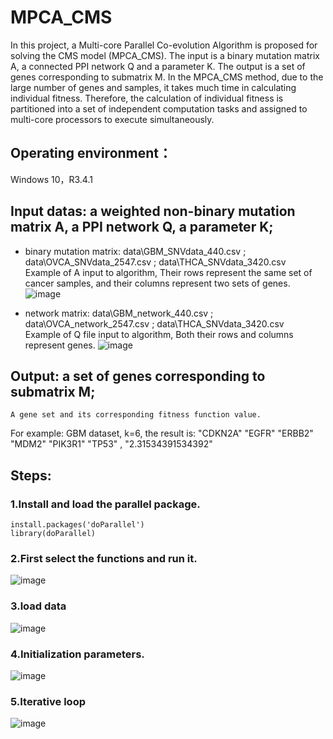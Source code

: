 # MPCA_CMS
In this project, a Multi-core Parallel Co-evolution Algorithm is proposed for solving the CMS model (MPCA_CMS). The input is a binary mutation matrix A, a connected PPI network Q and a parameter K. The output is a set of genes corresponding to submatrix M. In the MPCA_CMS method, due to the large number of genes and samples, it takes much time in calculating individual fitness. Therefore, the calculation of individual fitness is partitioned into a set of independent computation tasks and assigned to multi-core processors to execute simultaneously.

## Operating environment：
Windows 10，R3.4.1

## Input datas: a weighted non-binary mutation matrix A, a PPI network Q, a parameter K; <br>
* binary mutation matrix: data\GBM_SNVdata_440.csv ;    data\OVCA_SNVdata_2547.csv ;  data\THCA_SNVdata_3420.csv <br>
Example of A input to algorithm,  Their rows represent the same set of cancer samples, and their columns represent two sets of genes.<br>
![image](https://github.com/CXiaorong/MPCA_CMS/assets/105973069/4aadb1e2-15eb-4b46-bc66-2757d3a21348)

* network matrix: data\GBM_network_440.csv ;   data\OVCA_network_2547.csv ;  data\THCA_SNVdata_3420.csv <br>
Example of Q file input to algorithm, Both their rows and columns represent genes.
![image](https://user-images.githubusercontent.com/105973069/169654040-765489f4-7d48-44f3-89d3-73e204380797.png)

## Output: a set of genes corresponding to submatrix M;	
	A gene set and its corresponding fitness function value.
 For example: GBM dataset, k=6, the result is: "CDKN2A" "EGFR"   "ERBB2"  "MDM2"   "PIK3R1" "TP53" , "2.31534391534392"
 
 ## Steps:
### 1.Install and load the parallel package.
    install.packages('doParallel')
    library(doParallel)
### 2.First select the functions and run it.
![image](https://github.com/CXiaorong/MPCA_CMS/assets/105973069/eb96a0b3-e91d-452e-a6d3-f301be06c424)

### 3.load data
![image](https://github.com/CXiaorong/MPCA_CMS/assets/105973069/eee4559d-ab4d-4917-bd2f-46a7a85792ff)

### 4.Initialization parameters.
![image](https://github.com/CXiaorong/MPCA_CMS/assets/105973069/7ad30ecc-33e8-4652-963c-e66eff5df032)

### 5.Iterative loop
![image](https://github.com/CXiaorong/MPCA_CMS/assets/105973069/d00bf869-cd98-47bf-84f2-0b9e5e3ef63b)


 
